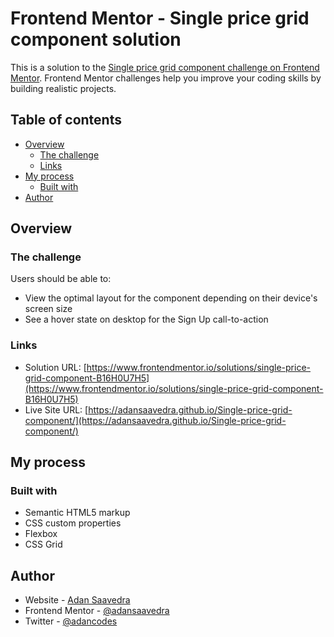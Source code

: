 # Frontend Mentor - Single price grid component solution

This is a solution to the [Single price grid component challenge on Frontend Mentor](https://www.frontendmentor.io/challenges/single-price-grid-component-5ce41129d0ff452fec5abbbc). Frontend Mentor challenges help you improve your coding skills by building realistic projects.

## Table of contents

- [Overview](#overview)
  - [The challenge](#the-challenge)
  - [Links](#links)
- [My process](#my-process)
  - [Built with](#built-with)
- [Author](#author)

## Overview

### The challenge

Users should be able to:

- View the optimal layout for the component depending on their device's screen size
- See a hover state on desktop for the Sign Up call-to-action

### Links

- Solution URL: [https://www.frontendmentor.io/solutions/single-price-grid-component-B16H0U7H5](https://www.frontendmentor.io/solutions/single-price-grid-component-B16H0U7H5)
- Live Site URL: [https://adansaavedra.github.io/Single-price-grid-component/](https://adansaavedra.github.io/Single-price-grid-component/)

## My process

### Built with

- Semantic HTML5 markup
- CSS custom properties
- Flexbox
- CSS Grid

## Author

- Website - [Adan Saavedra](https://www.linkedin.com/in/adansaavedra/)
- Frontend Mentor - [@adansaavedra](https://www.frontendmentor.io/profile/AdanSaavedra)
- Twitter - [@adancodes](https://www.twitter.com/adancodes)
